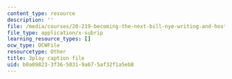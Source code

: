 ```yaml
---
content_type: resource
description: ''
file: /media/courses/20-219-becoming-the-next-bill-nye-writing-and-hosting-the-educational-show-january-iap-2015/b0a098233f3650319a675af32f1a5eb8_17uL1VoaWTQ.vtt
file_type: application/x-subrip
learning_resource_types: []
ocw_type: OCWFile
resourcetype: Other
title: 3play caption file
uid: b0a09823-3f36-5031-9a67-5af32f1a5eb8
---
```

